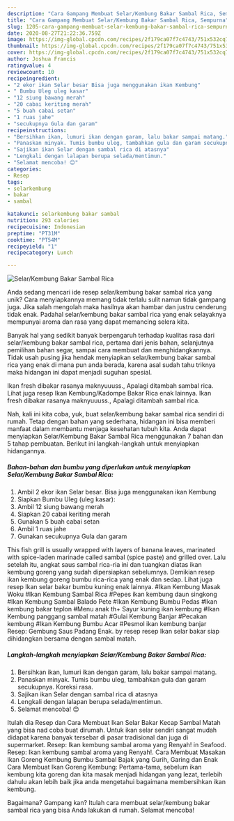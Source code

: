 ```yaml
---
description: "Cara Gampang Membuat Selar/Kembung Bakar Sambal Rica, Sempurna"
title: "Cara Gampang Membuat Selar/Kembung Bakar Sambal Rica, Sempurna"
slug: 1205-cara-gampang-membuat-selar-kembung-bakar-sambal-rica-sempurna
date: 2020-08-27T21:22:36.759Z
image: https://img-global.cpcdn.com/recipes/2f179ca07f7c4743/751x532cq70/selarkembung-bakar-sambal-rica-foto-resep-utama.jpg
thumbnail: https://img-global.cpcdn.com/recipes/2f179ca07f7c4743/751x532cq70/selarkembung-bakar-sambal-rica-foto-resep-utama.jpg
cover: https://img-global.cpcdn.com/recipes/2f179ca07f7c4743/751x532cq70/selarkembung-bakar-sambal-rica-foto-resep-utama.jpg
author: Joshua Francis
ratingvalue: 4
reviewcount: 10
recipeingredient:
- "2 ekor ikan Selar besar Bisa juga menggunakan ikan Kembung"
- " Bumbu Uleg uleg kasar"
- "12 siung bawang merah"
- "20 cabai keriting merah"
- "5 buah cabai setan"
- "1 ruas jahe"
- "secukupnya Gula dan garam"
recipeinstructions:
- "Bersihkan ikan, lumuri ikan dengan garam, lalu bakar sampai matang."
- "Panaskan minyak. Tumis bumbu uleg, tambahkan gula dan garam secukupnya. Koreksi rasa."
- "Sajikan ikan Selar dengan sambal rica di atasnya"
- "Lengkali dengan lalapan berupa selada/mentimun."
- "Selamat mencoba! 😊"
categories:
- Resep
tags:
- selarkembung
- bakar
- sambal

katakunci: selarkembung bakar sambal 
nutrition: 293 calories
recipecuisine: Indonesian
preptime: "PT31M"
cooktime: "PT54M"
recipeyield: "1"
recipecategory: Lunch

---
```



![Selar/Kembung Bakar Sambal Rica](https://img-global.cpcdn.com/recipes/2f179ca07f7c4743/751x532cq70/selarkembung-bakar-sambal-rica-foto-resep-utama.jpg)

Anda sedang mencari ide resep selar/kembung bakar sambal rica yang unik? Cara menyiapkannya memang tidak terlalu sulit namun tidak gampang juga. Jika salah mengolah maka hasilnya akan hambar dan justru cenderung tidak enak. Padahal selar/kembung bakar sambal rica yang enak selayaknya mempunyai aroma dan rasa yang dapat memancing selera kita.

Banyak hal yang sedikit banyak berpengaruh terhadap kualitas rasa dari selar/kembung bakar sambal rica, pertama dari jenis bahan, selanjutnya pemilihan bahan segar, sampai cara membuat dan menghidangkannya. Tidak usah pusing jika hendak menyiapkan selar/kembung bakar sambal rica yang enak di mana pun anda berada, karena asal sudah tahu triknya maka hidangan ini dapat menjadi suguhan spesial.

Ikan fresh dibakar rasanya maknyuuuss., Apalagi ditambah sambal rica. Lihat juga resep Ikan Kembung/Kadompe Bakar Rica enak lainnya. Ikan fresh dibakar rasanya maknyuuuss., Apalagi ditambah sambal rica.


Nah, kali ini kita coba, yuk, buat selar/kembung bakar sambal rica sendiri di rumah. Tetap dengan bahan yang sederhana, hidangan ini bisa memberi manfaat dalam membantu menjaga kesehatan tubuh kita. Anda dapat menyiapkan Selar/Kembung Bakar Sambal Rica menggunakan 7 bahan dan 5 tahap pembuatan. Berikut ini langkah-langkah untuk menyiapkan hidangannya.

<!--inarticleads1-->

##### Bahan-bahan dan bumbu yang diperlukan untuk menyiapkan Selar/Kembung Bakar Sambal Rica:

1. Ambil 2 ekor ikan Selar besar. Bisa juga menggunakan ikan Kembung
1. Siapkan  Bumbu Uleg (uleg kasar):
1. Ambil 12 siung bawang merah
1. Siapkan 20 cabai keriting merah
1. Gunakan 5 buah cabai setan
1. Ambil 1 ruas jahe
1. Gunakan secukupnya Gula dan garam


This fish grill is usually wrapped with layers of banana leaves, marinated with spice-laden marinade called sambal (spice paste) and grilled over. Lalu setelah itu, angkat saus sambal rica-ria ini dan tuangkan diatas ikan kembung goreng yang sudah dipersiapkan sebelumnya. Demikian resep ikan kembung goreng bumbu rica-rica yang enak dan sedap. Lihat juga resep Ikan selar bakar bumbu kuning enak lainnya. #Ikan Kembung Masak Woku #Ikan Kembung Sambal Rica #Pepes ikan kembung daun singkong #Ikan Kembung Sambal Balado Pete #Ikan Kembung Bumbu Pedas #Ikan kembung bakar teplon #Menu anak th+ Sayur kuning ikan kembung #Ikan Kembung panggang sambal matah #Gulai Kembung Banjar #Pecakan kembung #Ikan Kembung Bumbu Acar #Pesmol ikan kembung banjar Resep: Gembung Saus Padang Enak. by resep resep Ikan selar bakar siap dihidangkan bersama dengan sambal matah. 

<!--inarticleads2-->

##### Langkah-langkah menyiapkan Selar/Kembung Bakar Sambal Rica:

1. Bersihkan ikan, lumuri ikan dengan garam, lalu bakar sampai matang.
1. Panaskan minyak. Tumis bumbu uleg, tambahkan gula dan garam secukupnya. Koreksi rasa.
1. Sajikan ikan Selar dengan sambal rica di atasnya
1. Lengkali dengan lalapan berupa selada/mentimun.
1. Selamat mencoba! 😊


Itulah dia Resep dan Cara Membuat Ikan Selar Bakar Kecap Sambal Matah yang bisa nad coba buat dirumah. Untuk ikan selar sendiri sangat mudah didapat karena banyak tersebar di pasar tradisional dan juga di supermarket. Resep: Ikan kembung sambal aroma yang Renyah! in Seafood. Resep: Ikan kembung sambal aroma yang Renyah!. Cara Membuat Masakan Ikan Goreng Kembung Bumbu Sambal Bajak yang Gurih, Garing dan Enak Cara Membuat Ikan Goreng Kembung: Pertama-tama, sebelum ikan kembung kita goreng dan kita masak menjadi hidangan yang lezat, terlebih dahulu akan lebih baik jika anda mengetahui bagaimana membersihkan ikan kembung. 

Bagaimana? Gampang kan? Itulah cara membuat selar/kembung bakar sambal rica yang bisa Anda lakukan di rumah. Selamat mencoba!
